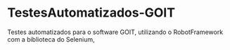 # TestesAutomatizados-GOIT
Testes automatizados para o software GOIT, utilizando o RobotFramework com a biblioteca do Selenium,
